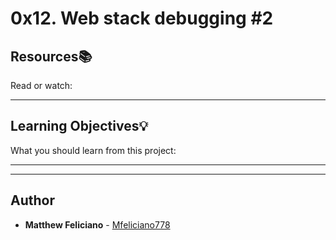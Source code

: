 # 0x12. Web stack debugging #2

## Resources:books:
Read or watch:

---
## Learning Objectives:bulb:
What you should learn from this project:

---
---

## Author
* **Matthew Feliciano** - [Mfeliciano778](https://github.com/Mfeliciano778)